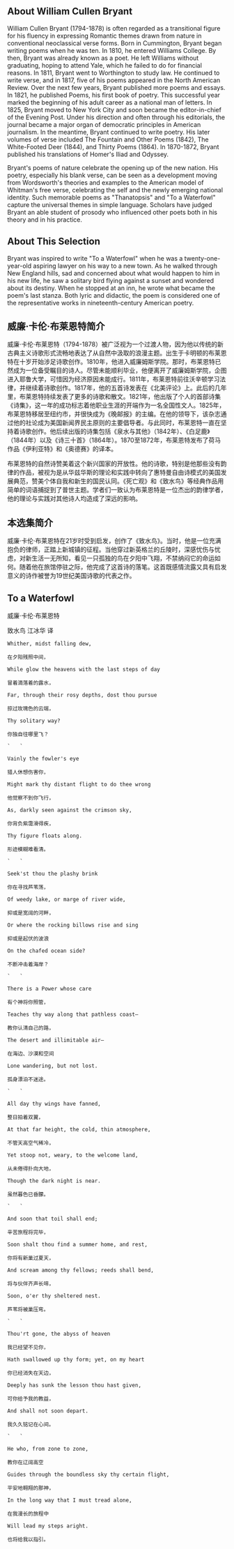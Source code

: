 

## About William Cullen Bryant

William Cullen Bryant (1794-1878) is often regarded as a transitional figure for his fluency in expressing Romantic themes drawn from nature in conventional neoclassical verse forms. Born in Cummington, Bryant began writing poems when he was ten. In 1810, he entered Williams College. By then, Bryant was already known as a poet. He left Williams without graduating, hoping to attend Yale, which he failed to do for financial reasons. In 1811, Bryant went to Worthington to study law. He continued to write verse, and in 1817, five of his poems appeared in the North American Review. Over the next few years, Bryant published more poems and essays. In 1821, he published Poems, his first book of poetry. This successful year marked the beginning of his adult career as a national man of letters. In 1825, Bryant moved to New York City and soon became the editor-in-chief of the Evening Post. Under his direction and often through his editorials, the journal became a major organ of democratic principles in American journalism. In the meantime, Bryant continued to write poetry. His later volumes of verse included The Fountain and Other Poems (1842), The White-Footed Deer (1844), and Thirty Poems (1864). In 1870-1872, Bryant published his translations of Homer's Iliad and Odyssey. 

Bryant's poems of nature celebrate the opening up of the new nation. His poetry, especially his blank verse, can be seen as a development moving from Wordsworth's theories and examples to the American model of Whitman's free verse, celebrating the self and the newly emerging national identity. Such memorable poems as "Thanatopsis" and "To a Waterfowl" capture the universal themes in simple language. Scholars have judged Bryant an able student of prosody who influenced other poets both in his theory and in his practice.

## About This Selection

Bryant was inspired to write "To a Waterfowl" when he was a twenty-one-year-old aspiring lawyer on his way to a new town. As he walked through New England hills, sad and concerned about what would happen to him in his new life, he saw a solitary bird flying against a sunset and wondered about its destiny. When he stopped at an inn, he wrote what became the poem's last stanza. Both lyric and didactic, the poem is considered one of the representative works in nineteenth-century American poetry.


## 威廉·卡伦·布莱恩特简介

威廉·卡伦·布莱恩特（1794-1878）被广泛视为一个过渡人物，因为他以传统的新古典主义诗歌形式流畅地表达了从自然中汲取的浪漫主题。出生于卡明顿的布莱恩特在十岁开始涉足诗歌创作。1810年，他进入威廉姆斯学院。那时，布莱恩特已然成为一位备受瞩目的诗人。尽管未能顺利毕业，他便离开了威廉姆斯学院，企图进入耶鲁大学，可惜因为经济原因未能成行。1811年，布莱恩特前往沃辛顿学习法律，并继续着诗歌创作。1817年，他的五首诗发表在《北美评论》上。此后的几年里，布莱恩特持续发表了更多的诗歌和散文。1821年，他出版了个人的首部诗集《诗集》，这一年的成功标志着他职业生涯的开端作为一名全国性文人。1825年，布莱恩特移居至纽约市，并很快成为《晚邮报》的主编。在他的领导下，该杂志通过他的社论成为美国新闻界民主原则的主要倡导者。与此同时，布莱恩特一直在坚持着诗歌创作。他后续出版的诗集包括《泉水与其他》（1842年）、《白足鹿》（1844年）以及《诗三十首》（1864年）。1870至1872年，布莱恩特发布了荷马作品《伊利亚特》和《奥德赛》的译本。


布莱恩特的自然诗赞美着这个新兴国家的开放性。他的诗歌，特别是他那些没有韵律的作品，被视为是从华兹华斯的理论和实践中转向了惠特曼自由诗模式的美国发展典范，赞美个体自我和新生的国民认同。《死亡观》和《致水鸟》等经典作品用简单的词语捕捉到了普世主题。学者们一致认为布莱恩特是一位杰出的韵律学者，他的理论与实践对其他诗人均造成了深远的影响。 

## 本选集简介

威廉·卡伦·布莱恩特在21岁时受到启发，创作了《致水鸟》。当时，他是一位充满抱负的律师，正踏上新城镇的征程。当他穿过新英格兰的丘陵时，深感忧伤与忧虑，对新生活一无所知，看见一只孤独的鸟在夕阳中飞翔，不禁纳闷它的命运如何。随着他在旅馆停驻之际，他完成了这首诗的落笔。这首既感情流露又具有启发意义的诗作被誉为19世纪美国诗歌的代表之作。

## To a Waterfowl
威廉·卡伦·布莱恩特

致水鸟
江冰华 译
```
Whither, midst falling dew,

在夕阳残照中间，

While glow the heavens with the last steps of day

冒着滴落着的露水，

Far, through their rosy depths, dost thou pursue

掠过玫瑰色的云端，

Thy solitary way?

你独自往哪里飞？

`   `

Vainly the fowler's eye

猎人休想伤害你，

Might mark thy distant flight to do thee wrong

他觉察不到你飞行，

As, darkly seen against the crimson sky,

你背负紫霭滑得疾，

Thy figure floats along.

形迹模糊难看清。

`   `

Seek'st thou the plashy brink

你在寻找芦苇荡，

Of weedy lake, or marge of river wide,

抑或是宽阔的河畔，

Or where the rocking billows rise and sing

抑或是起伏的波浪

On the chafed ocean side?

不断冲击着海岸？

`   `

There is a Power whose care

有个神将你照管，

Teaches thy way along that pathless coast—

教你认清自己的路，

The desert and illimitable air—

在海边、沙漠和空间

Lone wandering, but not lost.

孤身漂泊不迷途。

`   `

All day thy wings have fanned,

整日拍着双翼，

At that far height, the cold, thin atmosphere,

不管天高空气稀冷，

Yet stoop not, weary, to the welcome land,

从未倦得扑向大地，

Though the dark night is near.

虽然暮色已昏朦。

`   `

And soon that toil shall end;

辛苦旅程将完毕，

Soon shalt thou find a summer home, and rest,

你将有新巢过夏天，

And scream among thy fellows; reeds shall bend,

将与伙伴齐声长啼，

Soon, o'er thy sheltered nest.

芦苇将被巢压弯。

`   `

Thou'rt gone, the abyss of heaven

我已经望不见你，

Hath swallowed up thy form; yet, on my heart

你已经消失在天边，

Deeply has sunk the lesson thou hast given,

可你给予我的教益，

And shall not soon depart.

我久久铭记在心间。

`   `

He who, from zone to zone,

教你在辽阔高空

Guides through the boundless sky thy certain flight,

平安地翱翔的那神，

In the long way that I must tread alone,

在我漫长的旅程中

Will lead my steps aright.

也将给我以指引。